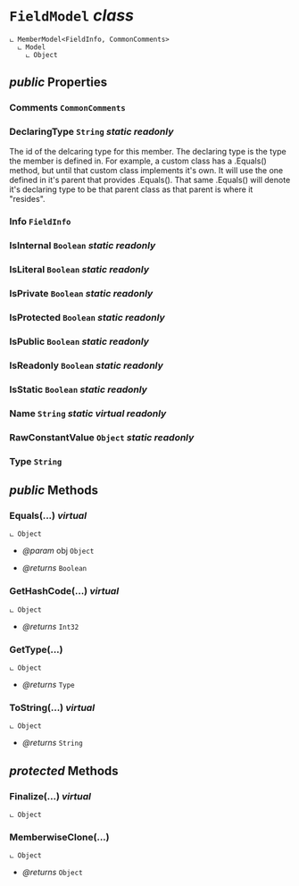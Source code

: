 # <code><span title="undefined">FieldModel</span></code> *class*

```
ட MemberModel<FieldInfo, CommonComments>
  ட Model
    ட Object
```



## *public* Properties

### Comments <code><span title="undefined">CommonComments</span></code>



### DeclaringType <code><span title="undefined">String</span></code> *static* *readonly*

The id of the delcaring type for this member. The declaring type is 
the type the member is defined in. For example, a custom class has a .Equals()
method, but until that custom class implements it's own. It will use the one defined
in it's parent that provides .Equals(). That same .Equals() will denote it's declaring type to
be that parent class as that parent is where it "resides".

### Info <code><span title="undefined">FieldInfo</span></code>



### IsInternal <code><span title="undefined">Boolean</span></code> *static* *readonly*



### IsLiteral <code><span title="undefined">Boolean</span></code> *static* *readonly*



### IsPrivate <code><span title="undefined">Boolean</span></code> *static* *readonly*



### IsProtected <code><span title="undefined">Boolean</span></code> *static* *readonly*



### IsPublic <code><span title="undefined">Boolean</span></code> *static* *readonly*



### IsReadonly <code><span title="undefined">Boolean</span></code> *static* *readonly*



### IsStatic <code><span title="undefined">Boolean</span></code> *static* *readonly*



### Name <code><span title="undefined">String</span></code> *static* *virtual* *readonly*



### RawConstantValue <code><span title="undefined">Object</span></code> *static* *readonly*



### Type <code><span title="undefined">String</span></code>





## *public* Methods

### Equals(...) *virtual*

```
ட Object
```



- *@param* obj <code><span title="undefined">Object</span></code>

- *@returns* <code><span title="undefined">Boolean</span></code>

### GetHashCode(...) *virtual*

```
ட Object
```



- *@returns* <code><span title="undefined">Int32</span></code>

### GetType(...)

```
ட Object
```



- *@returns* <code><span title="undefined">Type</span></code>

### ToString(...) *virtual*

```
ட Object
```



- *@returns* <code><span title="undefined">String</span></code>

## *protected* Methods

### Finalize(...) *virtual*

```
ட Object
```





### MemberwiseClone(...)

```
ட Object
```



- *@returns* <code><span title="undefined">Object</span></code>
